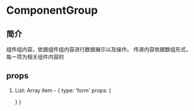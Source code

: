 # ComponentGroup

## 简介
  组件组内容。依据组件组内容进行数据展示以及操作。
  传递内容依据数组形式，每一项为相关组件内容的 

## props
  1. List: Array
    item - {
      type: 'form'
      props: {

      }
    }